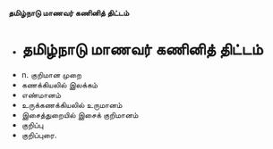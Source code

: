**தமிழ்நாடு மாணவர் கணினித் திட்டம்**
- # தமிழ்நாடு மாணவர் கணினித் திட்டம்
- n. குறிமான முறை
- கணக்கியலில் இலக்கம்
- எண்மானம்
- உருக்கணக்கியலில் உருமானம்
- இசைத்துறையில் இசைக் குறிமானம்
- குறிப்பு
- குறிப்புரை.

